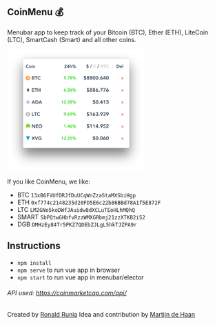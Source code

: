 ## CoinMenu :moneybag:

Menubar app to keep track of your Bitcoin (BTC), Ether (ETH), LiteCoin (LTC), SmartCash (Smart) and all other coins.

<img src="https://raw.githubusercontent.com/RonaldR/CoinMenu/master/screenshot.png" width="320">

If you like CoinMenu, we like:

- BTC `13xB6FVUfDRJfDuUCqWnZzaStaMXSbiHgp`
- ETH `0xf774c2148235d20FD5E6c22b86BBd78A1f5E872F`
- LTC `LM2GNo5koDWfJAuidw8dXCLuTEoHLhMQhQ`
- SMART `SbPQtwGHbfvRzzWMXGRbmj21zzXTKB2i52`
- DGB `DMHzEy84Tr5PKZ7QDEbZJLgL5hkTJZPA9r`

## Instructions

- `npm install`
- `npm serve` to run vue app in browser
- `npm start` to run vue app in menubar/elector

###### API used: https://coinmarketcap.com/api/  

Created by [Ronald Runia](https://github.com/RonaldR)
Idea and contribution by [Martijn de Haan](https://github.com/martijndeh)
